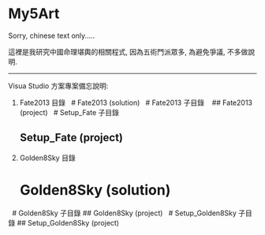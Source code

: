 # My5Art

Sorry, chinese text only.....

這裡是我研究中國命理堪輿的相關程式, 因為五術門派眾多, 為避免爭議, 不多做說明.

- - - - - - - - -
Visua Studio 方案專案備忘說明:
1. Fate2013 目錄
   # Fate2013 (solution)
   # Fate2013 子目錄
     ## Fate2013 (project)
   # Setup_Fate 子目錄
     ## Setup_Fate (project)
2. Golden8Sky 目錄
   # Golden8Sky (solution)
   # Golden8Sky 子目錄
     ## Golden8Sky (project)
   # Setup_Golden8Sky 子目錄
     ## Setup_Golden8Sky (project)
   

